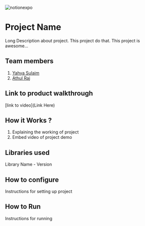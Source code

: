 
![notionexpo](https://github.com/TH-Activities/saturday-hack-night-template/assets/90635335/c35eb3eb-c105-4e4a-ac11-36dcda7bca67)




# Project Name
Long Description about project. This project do that. This project is awesome...
## Team members
1. [Yahya Sulaim](https://github.com/YahyaSulaim)
2. [Athul Raj](https://github.com/Athulrr)
## Link to product walkthrough
[link to video](Link Here)
## How it Works ?
1. Explaining the working of project
2. Embed video of project demo
## Libraries used
Library Name - Version
## How to configure
Instructions for setting up project
## How to Run
Instructions for running
